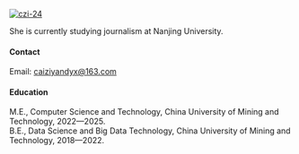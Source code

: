 

[![czi-24](https://img.shields.io/badge/czi24-github-blue?logo=github)](https://github.com/czi-24/senli1073.github.io)

She is currently studying journalism at Nanjing University.

#### Contact

Email: caiziyandyx@163.com

#### Education
M.E., Computer Science and Technology, China University of Mining and Technology, 2022—2025.\
B.E., Data Science and Big Data Technology, China University of Mining and Technology, 2018—2022.

